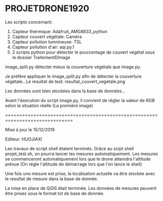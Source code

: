 # PROJETDRONE1920

Les scripts concernant:
1. Capteur thermique: Adafruit_AMG8833_python
2. Capteur couvert végétale: Caméra 
3. Capteur pollution lumnineuse: TSL
4. Capteur pollution d'air: aqi.py.1
5. 2 scripts python pour détecter le pourcentage de couvert végétal sous le dossier TraitementDImage

image_split.py détecter mieux la couverture végétale que image.py.

Je préfère appliquer le image_split.py afin de détecter la couverture végétale...Le resultat de test: resultat_couvert_vegetale.png

Les données sont bien stockées dans la base de données...

Avant l'éxecution du script image.py, il convient de régler la valeur de RGB selon la situation réelle (La première image)

==============================================================================

Mise à jour le 15/12/2019

Editeur: HUOJIAXI

Les travaux de script shell étaient terminés. Grâce au scipt shell projet_test.sh, on pourra lancer les mesures automatiquement. Les mesures se commenceront automatiquement lors que le drone atteindra l'altitude prévue (On régle l'altitude de démarrage lors que l'on lance le shell)

Une fois une mesure est prise, la localisation actuelle va être stockée avec le resultat de mesure dans la base de donnée.

La mise en place de QGIS était terminée. Les données de mesures peuvent être prises sous le format txt de base de donnée. 
